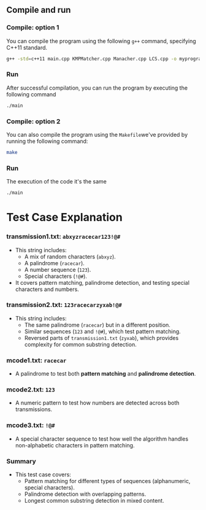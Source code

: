 ## Compile and run

### Compile: option 1 
You can compile the program using the following `g++` command, specifying C++11 standard.

```bash
g++ -std=c++11 main.cpp KMPMatcher.cpp Manacher.cpp LCS.cpp -o myprogram
````

### Run 
After successful compilation, you can run the program by executing the following command
```bash 
./main 
```


### Compile: option 2
You can also compile the program using the `Makefile`we've provided by running the following command: 
```bash
make 
`````

### Run 
The execution of the code it's the same 
```bash
./main
```



# Test Case Explanation

### transmission1.txt: `abxyzracecar123!@#`
- This string includes:
  - A mix of random characters (`abxyz`).
  - A palindrome (`racecar`).
  - A number sequence (`123`).
  - Special characters (`!@#`).
- It covers pattern matching, palindrome detection, and testing special characters and numbers.

### transmission2.txt: `123racecarzyxab!@#`
- This string includes:
  - The same palindrome (`racecar`) but in a different position.
  - Similar sequences (`123` and `!@#`), which test pattern matching.
  - Reversed parts of `transmission1.txt` (`zyxab`), which provides complexity for common substring detection.

### mcode1.txt: `racecar`
- A palindrome to test both **pattern matching** and **palindrome detection**.

### mcode2.txt: `123`
- A numeric pattern to test how numbers are detected across both transmissions.

### mcode3.txt: `!@#`
- A special character sequence to test how well the algorithm handles non-alphabetic characters in pattern matching.

### Summary
- This test case covers:
  - Pattern matching for different types of sequences (alphanumeric, special characters).
  - Palindrome detection with overlapping patterns.
  - Longest common substring detection in mixed content.

